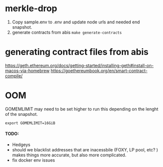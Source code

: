 # merkle-drop


1. Copy sample.env to .env and update node urls and needed end snapshot.
2. generate contracts from abis `make generate-contracts`
 

# generating contract files from abis
https://geth.ethereum.org/docs/getting-started/installing-geth#install-on-macos-via-homebrew
https://goethereumbook.org/en/smart-contract-compile/


# OOM
GOMEMLIMIT may need to be set higher to run this depending on the lenght of the snapshot. 
```
export GOMEMLIMIT=16GiB
```


#### TODO:
- Hedgeys
- should we blacklist addresses that are inacessbile (FOXY, LP pool, etc? ) makes things more accurate, but also more complicated.
- fix docker env issues